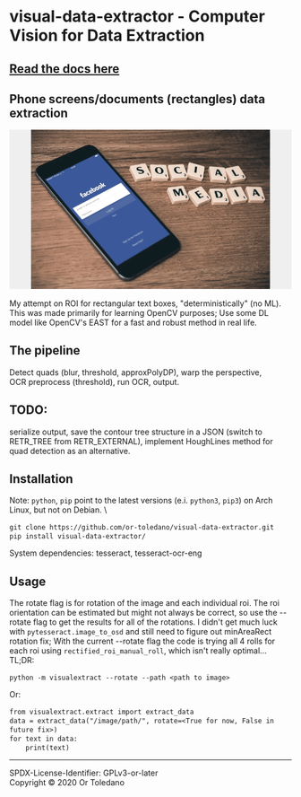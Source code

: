# visual-data-extractor - Computer Vision for Data Extraction
## [Read the docs here](build/docs/content/api-documentation.md)
## Phone screens/documents (rectangles) data extraction
![demo](resources/demo.gif)

My attempt on ROI for rectangular text boxes, "deterministically" (no ML).\
This was made primarily for learning OpenCV purposes;
Use some DL model like OpenCV's EAST for a fast and robust method in real life.
## The pipeline
Detect quads (blur, threshold, approxPolyDP), warp the perspective, \
OCR preprocess (threshold), run OCR, output.
## TODO:
serialize output, save the contour tree structure in a JSON
(switch to RETR_TREE from RETR_EXTERNAL), implement HoughLines method for quad
detection as an alternative.
## Installation
Note: ```python```, ```pip``` point to the latest versions (e.i.
```python3```, ```pip3```) on Arch Linux, but not on Debian. \

```
git clone https://github.com/or-toledano/visual-data-extractor.git
pip install visual-data-extractor/
```
System dependencies: tesseract, tesseract-ocr-eng
## Usage
The rotate flag is for rotation of the image and each individual roi.
The roi orientation can be estimated but might not always be correct,
so use the --rotate flag to get the results for all of the rotations.
I didn't get much luck with
``` pytesseract.image_to_osd ```
and still need to figure out minAreaRect rotation fix; With the current --rotate
flag the code is trying all 4 rolls for each roi using
```rectified_roi_manual_roll```, which isn't really optimal...\
TL;DR:
```
python -m visualextract --rotate --path <path to image>
```
Or:
```
from visualextract.extract import extract_data
data = extract_data("/image/path/", rotate=<True for now, False in future fix>)
for text in data:
    print(text)
```
---------------
SPDX-License-Identifier: GPLv3-or-later \
Copyright © 2020 Or Toledano
